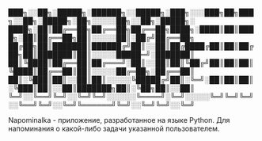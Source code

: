 ███╗░░██╗░█████╗░██████╗░░█████╗░███╗░░░███╗██╗███╗░░██╗░█████╗░██╗░░░░░██╗░░██╗░█████╗░
████╗░██║██╔══██╗██╔══██╗██╔══██╗████╗░████║██║████╗░██║██╔══██╗██║░░░░░██║░██╔╝██╔══██╗
██╔██╗██║███████║██████╔╝██║░░██║██╔████╔██║██║██╔██╗██║███████║██║░░░░░█████═╝░███████║
██║╚████║██╔══██║██╔═══╝░██║░░██║██║╚██╔╝██║██║██║╚████║██╔══██║██║░░░░░██╔═██╗░██╔══██║
██║░╚███║██║░░██║██║░░░░░╚█████╔╝██║░╚═╝░██║██║██║░╚███║██║░░██║███████╗██║░╚██╗██║░░██║
╚═╝░░╚══╝╚═╝░░╚═╝╚═╝░░░░░░╚════╝░╚═╝░░░░░╚═╝╚═╝╚═╝░░╚══╝╚═╝░░╚═╝╚══════╝╚═╝░░╚═╝╚═╝░░╚═╝


Napominalka - приложение, разработанное на языке Python. Для напоминания о какой-либо задачи указанной пользователем.

